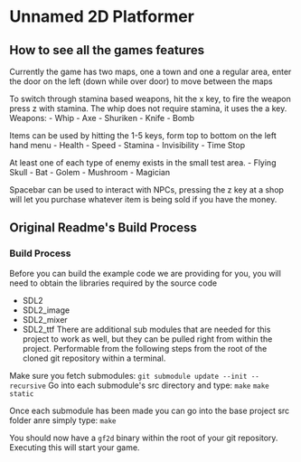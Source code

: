 # Unnamed 2D Platformer

## How to see all the games features
Currently the game has two maps, one a town and one a regular area, enter the door on the left (down while over door) to move between the maps

To switch through stamina based weapons, hit the x key, to fire the weapon press z with stamina. The whip does not require stamina, it uses the a key.
Weapons:
    - Whip
    - Axe
    - Shuriken
    - Knife
    - Bomb

Items can be used by hitting the 1-5 keys, form top to bottom on the left hand menu
    - Health
    - Speed
    - Stamina
    - Invisibility
    - Time Stop


At least one of each type of enemy exists in the small test area.
    - Flying Skull
    - Bat
    - Golem
    - Mushroom
    - Magician

Spacebar can be used to interact with NPCs, pressing the z key at a shop will let you purchase whatever item is being sold if you have the money.

## Original Readme's Build Process
### Build Process

Before you can build the example code we are providing for you, you will need to obtain the libraries required
by the source code
 - SDL2
 - SDL2_image
 - SDL2_mixer
 - SDL2_ttf
There are additional sub modules that are needed for this project to work as well, but they can be pulled right from within the project.
Performable from the following steps from the root of the cloned git repository within a terminal. 

Make sure you fetch submodules: `git submodule update --init --recursive`
Go into each submodule's src directory and type:
`make`
`make static`

Once each submodule has been made you can go into the base project src folder anre simply type:
`make`

You should now have a `gf2d` binary within the root of your git repository. Executing this will start your game.
